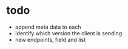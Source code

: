 # todo

- append meta data to each
- identify which version the client is sending
- new endpoints, field and list
